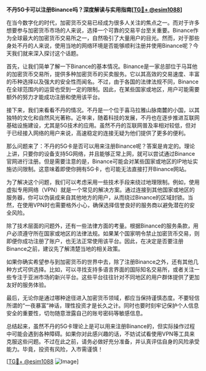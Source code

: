 **不丹5G卡可以注册Binance吗？深度解读与实用指南[[TG💪+ @esim1088](https://t.me/s/esim1088)]**

在当今数字化的时代，加密货币交易已经成为很多人关注的焦点之一。而对于许多想要参与加密货币市场的人来说，选择一个可靠的交易平台至关重要。Binance作为全球最大的加密货币交易所之一，自然吸引了大量用户的目光。然而，对于那些身处不丹的人来说，使用当地的网络环境是否能够顺利注册并使用Binance呢？今天我们就来深入探讨这个话题。

首先，让我们简单了解一下Binance的基本情况。Binance是一家总部位于马耳他的加密货币交易所，提供多种加密货币的买卖服务。它以其高效的交易速度、丰富的币种选择以及强大的安全性而闻名。不过，由于各国的法律法规不同，Binance在全球范围内的运营也受到一定的限制。因此，在某些国家或地区，用户可能需要额外的努力才能成功注册和使用该平台。

接下来，我们来看看不丹的情况。不丹是一个位于喜马拉雅山脉南麓的小国，以其独特的文化和自然风光著称。近年来，随着科技的发展，不丹也在逐步推进互联网基础设施建设，尤其是5G技术的应用。虽然不丹的互联网普及率相对较低，但对于已经接入网络的用户来说，高速稳定的连接无疑为他们提供了更多的便利。

那么问题来了：不丹的5G卡是否可以用来注册Binance呢？答案是肯定的。理论上讲，只要你的设备支持5G网络，并且能够正常上网，就可以尝试通过Binance官网进行注册。但是需要注意的是，Binance可能会对某些国家或地区的IP地址实施访问限制。这意味着即使你拥有5G卡，也可能无法直接打开Binance网站。

为了解决这个问题，我们可以考虑采用一些技术手段来绕过地理限制。例如，使用虚拟专用网络（VPN）就是一个常见的解决方案。通过连接到其他国家或地区的服务器，你可以伪装成来自其他地方的用户，从而绕过Binance的区域封锁。当然，在使用VPN时也需要格外小心，确保选择信誉良好的服务商以避免潜在的安全风险。

除了技术层面的问题外，还有一些法律方面的考量。根据Binance的服务条款，用户必须遵守所在国家或地区的法律法规。如果某个国家明令禁止加密货币交易，则即便你成功注册了账户，也无法正常使用该平台。因此，在决定是否要注册Binance之前，建议先了解清楚当地的相关政策。

如果你确实希望参与到加密货币的世界中去，除了注册Binance之外，还有其他几种方式可供选择。比如，可以寻找支持多语言界面的国际知名交易所，或者关注一些专注于亚洲市场的新兴平台。这些平台往往针对不同地区的用户群体提供了更加友好的服务体验。

最后，无论你是通过哪种途径进入加密货币领域，都应当保持谨慎态度。不要轻信所谓的“一夜暴富”神话，理性投资才是长久之计。同时也要时刻牢记保护个人信息安全的重要性，切勿随意泄露自己的账号密码等敏感信息。

总结起来，虽然不丹的5G卡理论上是可以用来注册Binance的，但实际操作过程中可能会遇到各种障碍。如果你对此感兴趣的话，不妨试试看使用VPN等工具来克服这些问题。不过在此之前，请务必做好充分准备，并认真评估自身的风险承受能力。毕竟，投资有风险，入市需谨慎！

[[TG💪+ @esim1088](https://t.me/s/esim1088) ![Image](https://i.postimg.cc/4NQfJmqS/Snipaste-2025-05-13-00-14-12.png)]
